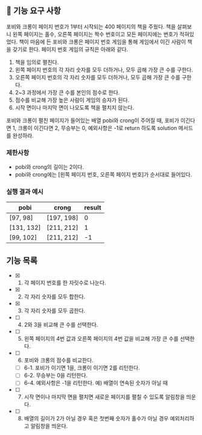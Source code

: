 ## 🚀 기능 요구 사항

포비와 크롱이 페이지 번호가 1부터 시작되는 400 페이지의 책을 주웠다. 책을 살펴보니 왼쪽 페이지는 홀수, 오른쪽 페이지는 짝수 번호이고 모든 페이지에는 번호가 적혀있었다. 책이 마음에 든 포비와 크롱은 페이지 번호 게임을 통해 게임에서 이긴 사람이 책을 갖기로 한다. 페이지 번호 게임의 규칙은 아래와 같다.

1. 책을 임의로 펼친다.
2. 왼쪽 페이지 번호의 각 자리 숫자를 모두 더하거나, 모두 곱해 가장 큰 수를 구한다.
3. 오른쪽 페이지 번호의 각 자리 숫자를 모두 더하거나, 모두 곱해 가장 큰 수를 구한다.
4. 2~3 과정에서 가장 큰 수를 본인의 점수로 한다.
5. 점수를 비교해 가장 높은 사람이 게임의 승자가 된다.
6. 시작 면이나 마지막 면이 나오도록 책을 펼치지 않는다.

포비와 크롱이 펼친 페이지가 들어있는 배열 pobi와 crong이 주어질 때, 포비가 이긴다면 1, 크롱이 이긴다면 2, 무승부는 0, 예외사항은 -1로 return 하도록 solution 메서드를 완성하라.

### 제한사항

- pobi와 crong의 길이는 2이다.
- pobi와 crong에는 [왼쪽 페이지 번호, 오른쪽 페이지 번호]가 순서대로 들어있다.

### 실행 결과 예시

| pobi       | crong      | result |
| ---------- | ---------- | ------ |
| [97, 98]   | [197, 198] | 0      |
| [131, 132] | [211, 212] | 1      |
| [99, 102]  | [211, 212] | -1     |

## 기능 목록

- [x] 1. 각 페이지 번호를 한 자릿수로 나눈다.
- [x] 2. 각 자리 숫자를 모두 합한다.
- [x] 3. 각 자리 숫자를 모두 곱한다.
- [ ] 4. 2와 3을 비교해 큰 수를 선택한다.
- [ ] 5. 왼쪽 페이지의 4번 값과 오른쪽 페이지의 4번 값을 비교해 가장 큰 수를 선택한다.
- [ ] 6. 포비와 크롱의 점수를 비교한다.
  - [ ] 6-1. 포비가 이기면 1을, 크롱이 이기면 2를 리턴한다.
  - [ ] 6-2. 무승부는 0을 리턴한다.
  - [ ] 6-4. 예외사항은 -1을 리턴한다. 예) 배열이 연속된 숫자가 아닐 때
- [ ] 7. 시작 면이나 마지막 면을 펼치면 새로운 페이지를 펼칠 수 있도록 알림창을 띄운다.
- [ ] 8. 배열의 길이가 2가 아닐 경우 혹은 첫번째 숫자가 홀수가 아닐 경우 예외처리하고 알림창을 띄운다.
